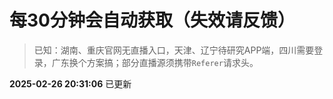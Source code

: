# 每30分钟会自动获取（失效请反馈）
> 已知：湖南、重庆官网无直播入口，天津、辽宁待研究APP端，四川需要登录，广东换个方案搞；部分直播源须携带`Referer`请求头。

**2025-02-26 20:31:06** 已更新